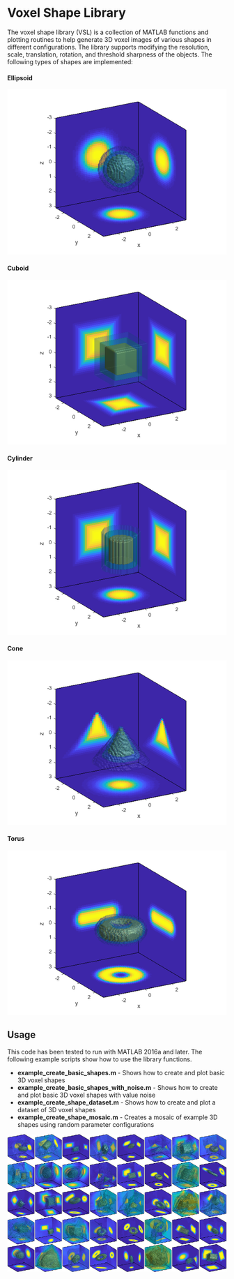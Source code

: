 # Voxel Shape Library
The voxel shape library (VSL) is a collection of MATLAB functions and plotting routines to help generate 3D voxel images of various shapes in different configurations. The library supports modifying the resolution, scale, translation, rotation, and threshold sharpness of the objects. The following types of shapes are implemented:

#### Ellipsoid
![ellipsoid](img\ellipsoid.png)

#### Cuboid
![cuboid](img\cuboid.png)

#### Cylinder
![cylinder](img\cylinder.png)

#### Cone
![cone](img\cone.png)

#### Torus
![torus](img\torus.png)

## Usage

This code has been tested to run with MATLAB 2016a and later. The following example scripts show how to use the library functions.

- **example_create_basic_shapes.m** - Shows how to create and plot basic 3D voxel shapes
- **example_create_basic_shapes_with_noise.m** - Shows how to create and plot basic 3D voxel shapes with value noise
- **example_create_shape_dataset.m** - Shows how to create and plot a dataset of 3D voxel shapes
- **example_create_shape_mosaic.m** - Creates a mosaic of example 3D shapes using random parameter configurations

![mosaic](img\mosaic.png)

